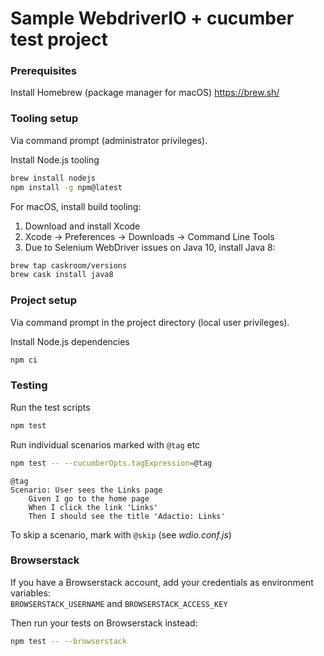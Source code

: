 
Sample WebdriverIO + cucumber test project
==========================================

### Prerequisites
Install Homebrew (package manager for macOS)
https://brew.sh/

### Tooling setup
Via command prompt (administrator privileges).

Install Node.js tooling
```sh
brew install nodejs
npm install -g npm@latest
```

For macOS, install build tooling:
1. Download and install Xcode
2. Xcode -> Preferences -> Downloads -> Command Line Tools
3. Due to Selenium WebDriver issues on Java 10, install Java 8:

```sh
brew tap caskroom/versions
brew cask install java8
```

### Project setup
Via command prompt in the project directory (local user privileges).

Install Node.js dependencies
```sh
npm ci
```

### Testing

Run the test scripts
```sh
npm test
```

Run individual scenarios marked with `@tag` etc
```sh
npm test -- --cucumberOpts.tagExpression=@tag
```

```cucumber
@tag
Scenario: User sees the Links page
    Given I go to the home page
    When I click the link 'Links'
    Then I should see the title 'Adactio: Links'
```

To skip a scenario, mark with `@skip` (see *wdio.conf.js*)

### Browserstack
If you have a Browserstack account, add your credentials as environment variables:  
`BROWSERSTACK_USERNAME` and `BROWSERSTACK_ACCESS_KEY`

Then run your tests on Browserstack instead:

```sh
npm test -- --browserstack
```
